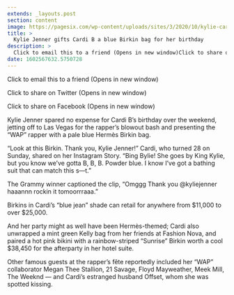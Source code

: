 ```yaml
--- 
extends: _layouts.post 
section: content 
image: https://pagesix.com/wp-content/uploads/sites/3/2020/10/kylie-cardi-bag.jpg?quality=90&strip=all&w=1200 
title: > 
  Kylie Jenner gifts Cardi B a blue Birkin bag for her birthday 
description: > 
  Click to email this to a friend (Opens in new window)Click to share on Twitter (Opens in new window)Click to share on Facebook (Opens in new window)Kylie Jenner spared no expense for Cardi B’s birthday over the weekend, jetting off to Las Vegas for the rapper’s blowout bash and presenting the “WAP” rapper with a pale blue Hermès Birkin bag.“Look at this Birkin.Thank you, Kylie Jenner!” Cardi, who turned 28 on Sunday, shared on her Instagram Story.She goes by King Kylie, but you know we’ve gotta B, B, B. Powder blue.Other famous guests at the rapper’s fête reportedly included her “WAP” collaborator Megan Thee Stallion, 21 Savage, Floyd Mayweather, Meek Mill, The Weeknd — and Cardi’s estranged husband Offset, whom she was spotted kissing. 
date: 1602567632.5750728 
--- 
```

Click to email this to a friend (Opens in new window)

Click to share on Twitter (Opens in new window)

Click to share on Facebook (Opens in new window)

Kylie Jenner spared no expense for Cardi B’s birthday over the weekend, jetting off to Las Vegas for the rapper’s blowout bash and presenting the “WAP” rapper with a pale blue Hermès Birkin bag.

“Look at this Birkin. Thank you, Kylie Jenner!” Cardi, who turned 28 on Sunday, shared on her Instagram Story. “Bing Bylie! She goes by King Kylie, but you know we’ve gotta B, B, B. Powder blue. I know I’ve got a bathing suit that can match this s—t.”

The Grammy winner captioned the clip, “Omggg Thank you @kyliejenner haaannn rockin it tomoorrraaa.”

Birkins in Cardi’s “blue jean” shade can retail for anywhere from $11,000 to over $25,000.

And her party might as well have been Hermès-themed; Cardi also unwrapped a mint green Kelly bag from her friends at Fashion Nova, and paired a hot pink bikini with a rainbow-striped “Sunrise” Birkin worth a cool $38,450 for the afterparty in her hotel suite.

Other famous guests at the rapper’s fête reportedly included her “WAP” collaborator Megan Thee Stallion, 21 Savage, Floyd Mayweather, Meek Mill, The Weeknd — and Cardi’s estranged husband Offset, whom she was spotted kissing.